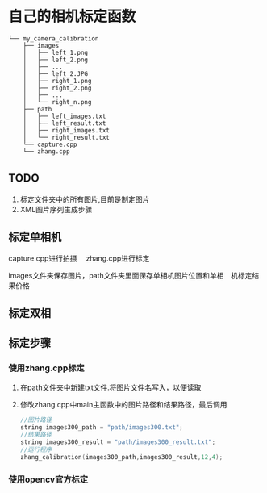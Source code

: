 # 自己的相机标定函数

```
└── my_camera_calibration
    ├── images
    │   ├── left_1.png
    │   ├── left_2.png
    │   ├── ...
    │   ├── left_2.JPG
    │   ├── right_1.png
    │   ├── right_2.png
    │   ├── ...
    │   └── right_n.png
    ├── path
    │   ├── left_images.txt
    │   ├── left_result.txt
    │   ├── right_images.txt
    │   └── right_result.txt
    └── capture.cpp
    └── zhang.cpp
```
## TODO　
1. 标定文件夹中的所有图片,目前是制定图片
2. XML图片序列生成步骤

## 标定单相机

capture.cpp进行拍摄　
zhang.cpp进行标定

images文件夹保存图片，path文件夹里面保存单相机图片位置和单相　机标定结果价格

## 标定双相

## 标定步骤
### 使用zhang.cpp标定
1. 在path文件夹中新建txt文件.将图片文件名写入，以便读取

2. 修改zhang.cpp中main主函数中的图片路径和结果路径，最后调用
    
	```c++
    //图片路径
	string images300_path = "path/images300.txt";
    //结果路径
	string images300_result = "path/images300_result.txt";
	//运行程序
	zhang_calibration(images300_path,images300_result,12,4);
	```

### 使用opencv官方标定

